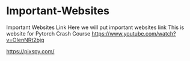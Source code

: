 # Important-Websites
Important Websites Link
Here we will put important websites link
This is website for Pytorch Crash Course
https://www.youtube.com/watch?v=OIenNRt2bjg


https://pixspy.com/
